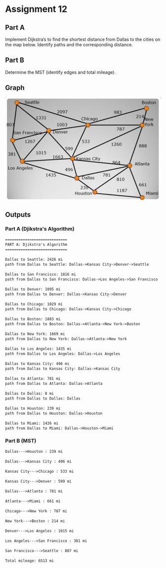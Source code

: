 # Assignment 12

## __Part A__
Implement Dijkstra’s to find the shortest distance from Dallas to the cities on the map below. Identify paths and the corresponding distance.
 

## __Part B__
Determine the MST (identify edges and total mileage).


## Graph

<img src='sources/graph.png' title='Graph' width='' alt='Graph' />


## Outputs


### Part A (Djikstra's Algorithm)
````
============================
PART A: Djikstra's Algorithm
============================

Dallas to Seattle: 2426 mi
path from Dallas to Seattle: Dallas->Kansas City->Denver->Seattle

Dallas to San Francisco: 1816 mi
path from Dallas to San Francisco: Dallas->Los Angeles->San Francisco

Dallas to Denver: 1095 mi
path from Dallas to Denver: Dallas->Kansas City->Denver

Dallas to Chicago: 1029 mi
path from Dallas to Chicago: Dallas->Kansas City->Chicago

Dallas to Boston: 1883 mi
path from Dallas to Boston: Dallas->Atlanta->New York->Boston

Dallas to New York: 1669 mi
path from Dallas to New York: Dallas->Atlanta->New York

Dallas to Los Angeles: 1435 mi
path from Dallas to Los Angeles: Dallas->Los Angeles

Dallas to Kansas City: 496 mi
path from Dallas to Kansas City: Dallas->Kansas City

Dallas to Atlanta: 781 mi
path from Dallas to Atlanta: Dallas->Atlanta

Dallas to Dallas: 0 mi
path from Dallas to Dallas: Dallas

Dallas to Houston: 239 mi
path from Dallas to Houston: Dallas->Houston

Dallas to Miami: 1426 mi
path from Dallas to Miami: Dallas->Houston->Miami
````
    
### Part B (MST)
````
Dallas--->Houston : 239 mi

Dallas--->Kansas City : 496 mi

Kansas City--->Chicago : 533 mi

Kansas City--->Denver : 599 mi

Dallas--->Atlanta : 781 mi

Atlanta--->Miami : 661 mi

Chicago--->New York : 787 mi

New York--->Boston : 214 mi

Denver--->Los Angeles : 1015 mi

Los Angeles--->San Francisco : 381 mi

San Francisco--->Seattle : 807 mi

Total mileage: 6513 mi
````
